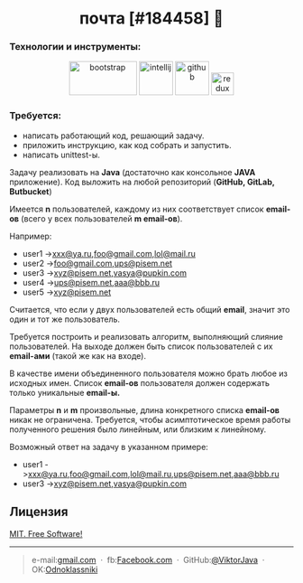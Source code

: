 <h1 align="center">почта [#184458] 👋</h1>

### Технологии и инструменты:
<p align="center">
<img src="https://www.vectorlogo.zone/logos/java/java-ar21.svg" alt="bootstrap" width="120" height="60"/>
<img src="https://upload.wikimedia.org/wikipedia/commons/thumb/d/d5/IntelliJ_IDEA_Logo.svg/1024px-IntelliJ_IDEA_Logo.svg.png" alt="intellij" height="60"/>
<img src="https://www.vectorlogo.zone/logos/github/github-ar21.svg" alt="github" height="60"/>
<img src="https://upload.wikimedia.org/wikipedia/commons/thumb/0/0b/Maven_logo.svg/680px-Maven_logo.svg.png" alt="redux" height="40"/>
</p>

### Требуется:
* написать работающий код, решающий задачу.
* приложить инструкцию, как код собрать и запустить.
* написать unittest-ы.


Задачу реализовать на **Java** (достаточно как консольное **JAVA** приложение).
Код выложить на любой репозиторий (**GitHub, GitLab, Butbucket**)

Имеется **n** пользователей, каждому из них соответствует список **email-ов** (всего у всех пользователей **m email-ов**).

Например:
* user1 ->xxx@ya.ru,foo@gmail.com,lol@mail.ru
* user2 ->foo@gmail.com,ups@pisem.net
* user3 ->xyz@pisem.net,vasya@pupkin.com
* user4 ->ups@pisem.net,aaa@bbb.ru
* user5 ->xyz@pisem.net

Считается, что если у двух пользователей есть общий **email**, значит это один и тот же пользователь. 

Требуется построить и реализовать алгоритм, выполняющий слияние пользователей. На выходе должен быть список пользователей с их **email-ами** (такой же как на входе).

В качестве имени объединенного пользователя можно брать любое из исходных имен. Список **email-ов** пользователя должен содержать только уникальные **email-ы.**

Параметры **n** и **m** произвольные, длина конкретного списка **email-ов** никак не ограничена.
Требуется, чтобы асимптотическое время работы полученного решения было линейным, или близким к линейному.

Возможный ответ на задачу в указанном примере:
* user1 ->xxx@ya.ru,foo@gmail.com,lol@mail.ru,ups@pisem.net,aaa@bbb.ru
* user3 ->xyz@pisem.net,vasya@pupkin.com


## Лицензия
	
[MIT. Free Software!](https://github.com/ViktorJava/job4j/tree/master/LICENSE)

---

>e-mail:[gmail.com](mailto:gipsyscrew@gmail.com) &nbsp;&middot;&nbsp;
>fb:[Facebook.com](https://www.facebook.com/viktor.vdovichenko) &nbsp;&middot;&nbsp;
> GitHub:[@ViktorJava](https://github.com/ViktorJava) &nbsp;&middot;&nbsp;
> OK:[Odnoklassniki](https://ok.ru/profile/571539586668)

